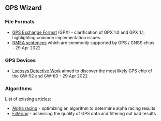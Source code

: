 ## GPS Wizard

### File Formats

- [GPS Exchange Format](gpx/README.md) (GPX) - clarification of GPX 1.0 and GPX 1.1, highlighting common implementation issues.
- [NMEA sentences](nmea.md) which are commonly supported by GPS / GNSS chips - 29 Apr 2022



### GPS Devices

- [Locosys Detective Work](devices/locosys/detective.md) aimed to discover the most likely GPS chip of the GW-52 and GW-60 - 29 Apr 2022



### Algorithms

List of existing articles:

- [Alpha racing](alpha-racing/README.md) - optimizing an algorithm to determine alpha racing results
- [Filtering](filtering/README.md) - assessing the quality of GPS data and filtering out bad results

